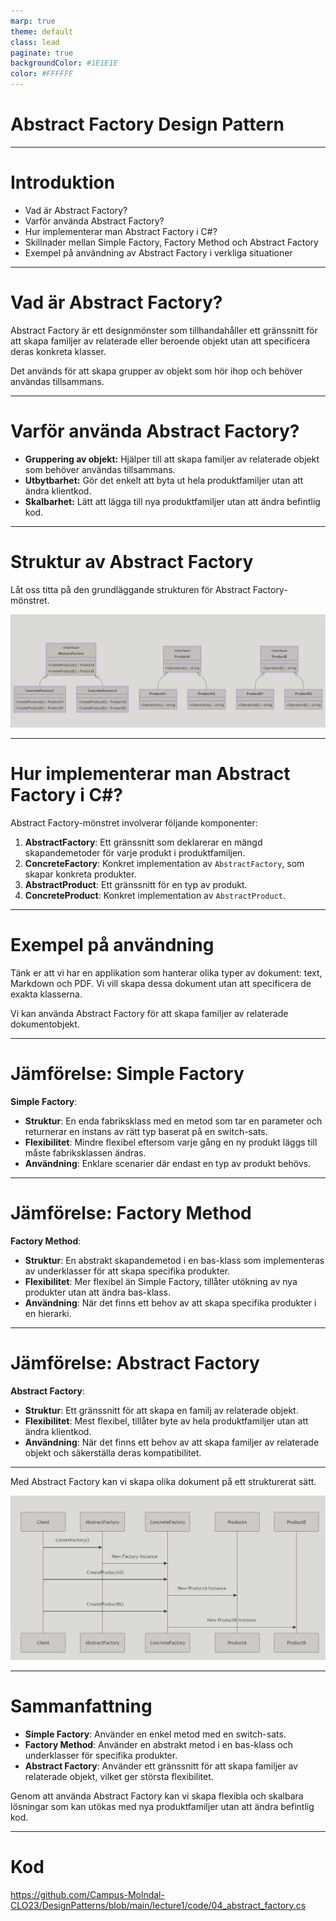 ```yaml
---
marp: true
theme: default
class: lead
paginate: true
backgroundColor: #1E1E1E
color: #FFFFFF
---
```


# Abstract Factory Design Pattern

---

# Introduktion

- Vad är Abstract Factory?
- Varför använda Abstract Factory?
- Hur implementerar man Abstract Factory i C#?
- Skillnader mellan Simple Factory, Factory Method och Abstract Factory
- Exempel på användning av Abstract Factory i verkliga situationer

---

# Vad är Abstract Factory?

Abstract Factory är ett designmönster som tillhandahåller ett gränssnitt för att skapa familjer av relaterade eller beroende objekt utan att specificera deras konkreta klasser. 

Det används för att skapa grupper av objekt som hör ihop och behöver användas tillsammans.

---

# Varför använda Abstract Factory?

- **Gruppering av objekt:** Hjälper till att skapa familjer av relaterade objekt som behöver användas tillsammans.
- **Utbytbarhet:** Gör det enkelt att byta ut hela produktfamiljer utan att ändra klientkod.
- **Skalbarhet:** Lätt att lägga till nya produktfamiljer utan att ändra befintlig kod.

---

# Struktur av Abstract Factory

Låt oss titta på den grundläggande strukturen för Abstract Factory-mönstret.

![h:550](images/04_abstract_factory_01.png)

---

# Hur implementerar man Abstract Factory i C#?

Abstract Factory-mönstret involverar följande komponenter:

1. **AbstractFactory**: Ett gränssnitt som deklarerar en mängd skapandemetoder för varje produkt i produktfamiljen.
2. **ConcreteFactory**: Konkret implementation av `AbstractFactory`, som skapar konkreta produkter.
3. **AbstractProduct**: Ett gränssnitt för en typ av produkt.
4. **ConcreteProduct**: Konkret implementation av `AbstractProduct`.

---

# Exempel på användning

Tänk er att vi har en applikation som hanterar olika typer av dokument: text, Markdown och PDF. Vi vill skapa dessa dokument utan att specificera de exakta klasserna.

Vi kan använda Abstract Factory för att skapa familjer av relaterade dokumentobjekt. 

---

# Jämförelse: Simple Factory

**Simple Factory**:
- **Struktur**: En enda fabriksklass med en metod som tar en parameter och returnerar en instans av rätt typ baserat på en switch-sats.
- **Flexibilitet**: Mindre flexibel eftersom varje gång en ny produkt läggs till måste fabriksklassen ändras.
- **Användning**: Enklare scenarier där endast en typ av produkt behövs.

---

# Jämförelse: Factory Method

**Factory Method**:
- **Struktur**: En abstrakt skapandemetod i en bas-klass som implementeras av underklasser för att skapa specifika produkter.
- **Flexibilitet**: Mer flexibel än Simple Factory, tillåter utökning av nya produkter utan att ändra bas-klass.
- **Användning**: När det finns ett behov av att skapa specifika produkter i en hierarki.

---

# Jämförelse: Abstract Factory

**Abstract Factory**:
- **Struktur**: Ett gränssnitt för att skapa en familj av relaterade objekt.
- **Flexibilitet**: Mest flexibel, tillåter byte av hela produktfamiljer utan att ändra klientkod.
- **Användning**: När det finns ett behov av att skapa familjer av relaterade objekt och säkerställa deras kompatibilitet.

---

Med Abstract Factory kan vi skapa olika dokument på ett strukturerat sätt.

![h:550](images/04_abstract_factory_02.png)

---

# Sammanfattning

- **Simple Factory**: Använder en enkel metod med en switch-sats.
- **Factory Method**: Använder en abstrakt metod i en bas-klass och underklasser för specifika produkter.
- **Abstract Factory**: Använder ett gränssnitt för att skapa familjer av relaterade objekt, vilket ger största flexibilitet.

Genom att använda Abstract Factory kan vi skapa flexibla och skalbara lösningar som kan utökas med nya produktfamiljer utan att ändra befintlig kod.

---

# Kod

https://github.com/Campus-Molndal-CLO23/DesignPatterns/blob/main/lecture1/code/04_abstract_factory.cs